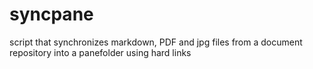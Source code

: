 # syncpane
script that synchronizes markdown, PDF and jpg files from a document repository into a panefolder using hard links
